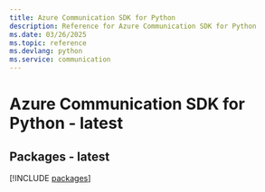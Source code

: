 ```yaml
---
title: Azure Communication SDK for Python
description: Reference for Azure Communication SDK for Python
ms.date: 03/26/2025
ms.topic: reference
ms.devlang: python
ms.service: communication
---
```

# Azure Communication SDK for Python - latest
## Packages - latest
[!INCLUDE [packages](communication-index.md)]